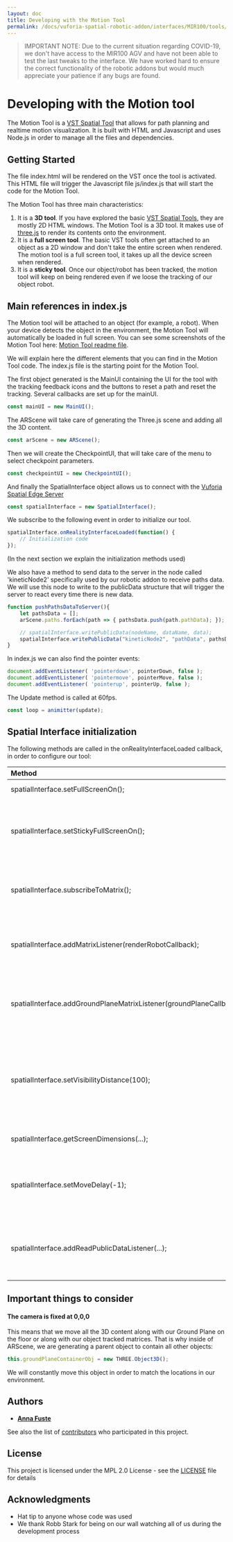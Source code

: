 ```yaml
---
layout: doc
title: Developing with the Motion Tool
permalink: /docs/vuforia-spatial-robotic-addon/interfaces/MIR100/tools/motion/motionToolDev
---
```


> IMPORTANT NOTE: Due to the current situation regarding COVID-19, we don't have access to the MIR100 AGV and have not been able to test the last tweaks to the interface. We have worked hard to ensure the correct functionality of the robotic addons but would much appreciate your patience if any bugs are found.


# Developing with the Motion tool

The Motion Tool is a [VST Spatial Tool](https://spatialtoolbox.vuforia.com/docs/use/spatial-tools) that allows for path planning and realtime motion visualization.
It is built with HTML and Javascript and uses Node.js in order to manage all the files and dependencies.

## Getting Started

The file index.html will be rendered on the VST once the tool is activated. 
This HTML file will trigger the Javascript file js/index.js that will start the code for the Motion Tool.

The Motion Tool has three main characteristics:

1. It is a **3D tool**. If you have explored the basic [VST Spatial Tools](https://spatialtoolbox.vuforia.com/docs/use/spatial-tools), they are mostly 2D HTML windows. The Motion Tool is a 3D tool. 
It makes use of [three.js](https://threejs.org/) to render its contents onto the environment.
2. It is a **full screen tool**. The basic VST tools often get attached to an object as a 2D window and don't take the entire screen when rendered. 
The motion tool is a full screen tool, it takes up all the device screen when rendered.
3. It is a **sticky tool**. Once our object/robot has been tracked, the motion tool will keep on being rendered even if we loose the tracking of our object robot.

## Main references in index.js

The Motion tool will be attached to an object (for example, a robot). When your device detects the object in the environment, the Motion Tool will automatically be loaded in full screen.
You can see some screenshots of the Motion Tool here: [Motion Tool readme file](motionTool.md).

We will explain here the different elements that you can find in the Motion Tool code. 
The index.js file is the starting point for the Motion Tool. 

The first object generated is the MainUI containing the UI for the tool with the tracking feedback icons and the buttons to reset a path and reset the tracking. Several callbacks are set up for the mainUI.

```js
const mainUI = new MainUI();
```

The ARScene will take care of generating the Three.js scene and adding all the 3D content.

```js
const arScene = new ARScene();
```

Then we will create the CheckpointUI, that will take care of the menu to select checkpoint parameters.
```js
const checkpointUI = new CheckpointUI();
```

And finally the SpatialInterface object allows us to connect with the [Vuforia Spatial Edge Server](https://github.com/dataTimeSpace/vuforia-spatial-edge-server)
```js
const spatialInterface = new SpatialInterface();
```

We subscribe to the following event in order to initialize our tool.

```js
spatialInterface.onRealityInterfaceLoaded(function() {
    // Initialization code
});
```

(In the next section we explain the initialization methods used)

We also have a method to send data to the server in the node called 'kineticNode2' specifically used by our robotic addon to receive paths data.
We will use this node to write to the publicData structure that will trigger the server to react every time there is new data.

```js
function pushPathsDataToServer(){
    let pathsData = [];
    arScene.paths.forEach(path => { pathsData.push(path.pathData); });

    // spatialInterface.writePublicData(nodeName, dataName, data);
    spatialInterface.writePublicData("kineticNode2", "pathData", pathsData);
}
```

In index.js we can also find the pointer events:
```js
document.addEventListener( 'pointerdown', pointerDown, false );
document.addEventListener( 'pointermove', pointerMove, false );
document.addEventListener( 'pointerup', pointerUp, false );
```

The Update method is called at 60fps.

```js
const loop = animitter(update);
```

## Spatial Interface initialization

The following methods are called in the onRealityInterfaceLoaded callback, in order to configure our tool:

| Method        | Explanation  |
|:------------- |:-------------|
| spatialInterface.setFullScreenOn();      | Set tool to full screen |
| spatialInterface.setStickyFullScreenOn();      | Set tool to sticky. It won't disappear if we loose tracking of our object|
| spatialInterface.subscribeToMatrix(); | Subscribe to data from matrices from objects and groundplane      |
| spatialInterface.addMatrixListener(renderRobotCallback); | Callback for when we receive matrix data from object tracked      |
| spatialInterface.addGroundPlaneMatrixListener(groundPlaneCallback); | Callback for when we receive matrix data from [Vuforia Ground Plane](https://library.vuforia.com/articles/Training/ground-plane-guide.html)     |
| spatialInterface.setVisibilityDistance(100); | We extend the visibility distance to 100 so that the tool does not disappear when getting further      |
| spatialInterface.getScreenDimensions(...); | Resize to screen dimensions      |
| spatialInterface.setMoveDelay(-1); | Keep pointer move active after some time of pointer down      |
| spatialInterface.addReadPublicDataListener(...); | This will allow us to add a listener for data from the edge server  |

## Important things to consider

#### The camera is fixed at 0,0,0
This means that we move all the 3D content along with our Ground Plane on the floor or along with our object tracked matrices.
That is why inside of ARScene, we are generating a parent object to contain all other objects:

```js
this.groundPlaneContainerObj = new THREE.Object3D();
```

We will constantly move this object in order to match the locations in our environment.

## Authors

* **[Anna Fuste](https://github.com/afustePTC)**

See also the list of [contributors](https://github.com/ptcrealitylab/vuforia-spatial-robotic-addon/graphs/contributors) who participated in this project.

## License

This project is licensed under the MPL 2.0 License - see the [LICENSE](../../../../LICENSE) file for details

## Acknowledgments

* Hat tip to anyone whose code was used
* We thank Robb Stark for being on our wall watching all of us during the development process

